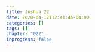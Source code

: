 ```yaml
---
title: Joshua 22
date: 2020-04-12T12:41:46-04:00
categories: []
tags: []
chapter: "022"
inprogress: false
---
```


